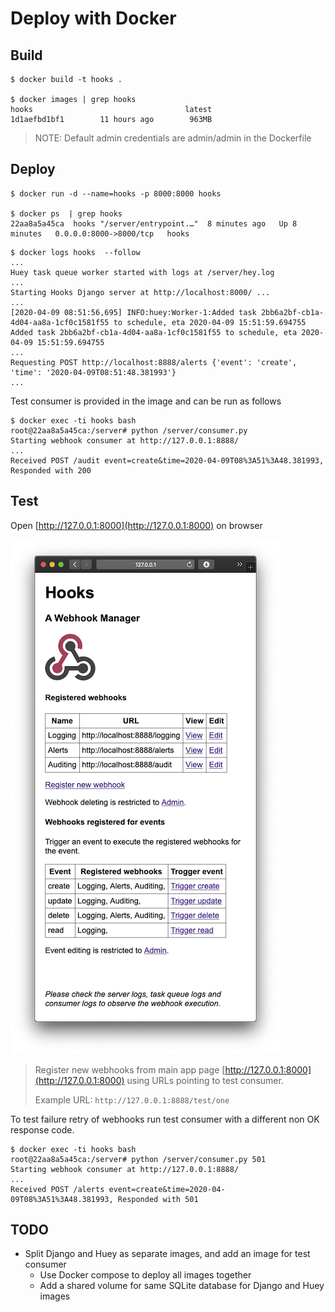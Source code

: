 # Deploy with Docker

## Build 
```shell script
$ docker build -t hooks .

$ docker images | grep hooks
hooks                                  latest              1d1aefbd1bf1        11 hours ago        963MB

```

> NOTE: Default admin credentials are admin/admin in the Dockerfile

## Deploy 

```shell script
$ docker run -d --name=hooks -p 8000:8000 hooks 

$ docker ps  | grep hooks
22aa8a5a45ca  hooks "/server/entrypoint.…"  8 minutes ago   Up 8 minutes   0.0.0.0:8000->8000/tcp   hooks
```

```shell script
$ docker logs hooks  --follow
...
Huey task queue worker started with logs at /server/hey.log
...
Starting Hooks Django server at http://localhost:8000/ ...
...
[2020-04-09 08:51:56,695] INFO:huey:Worker-1:Added task 2bb6a2bf-cb1a-4d04-aa8a-1cf0c1581f55 to schedule, eta 2020-04-09 15:51:59.694755
Added task 2bb6a2bf-cb1a-4d04-aa8a-1cf0c1581f55 to schedule, eta 2020-04-09 15:51:59.694755
...
Requesting POST http://localhost:8888/alerts {'event': 'create', 'time': '2020-04-09T08:51:48.381993'}
...

```

Test consumer is provided in the image and can be run as follows 

```shell script
$ docker exec -ti hooks bash
root@22aa8a5a45ca:/server# python /server/consumer.py
Starting webhook consumer at http://127.0.0.1:8888/
...
Received POST /audit event=create&time=2020-04-09T08%3A51%3A48.381993, Responded with 200
```

## Test

Open [http://127.0.0.1:8000](http://127.0.0.1:8000) on browser

![Main web page](screenshots/webhook-app.png)

> Register new webhooks from main app page [http://127.0.0.1:8000](http://127.0.0.1:8000) using URLs pointing to test
consumer.
>
> Example URL: `http://127.0.0.1:8888/test/one`

To test failure retry of webhooks run test consumer with a different non OK response code.

```shell script
$ docker exec -ti hooks bash
root@22aa8a5a45ca:/server# python /server/consumer.py 501
Starting webhook consumer at http://127.0.0.1:8888/
...
Received POST /alerts event=create&time=2020-04-09T08%3A51%3A48.381993, Responded with 501
```

## TODO

- Split Django and Huey as separate images, and add an image for test consumer
  - Use Docker compose to deploy all images together 
  - Add a shared volume for same SQLite database for Django and Huey images
